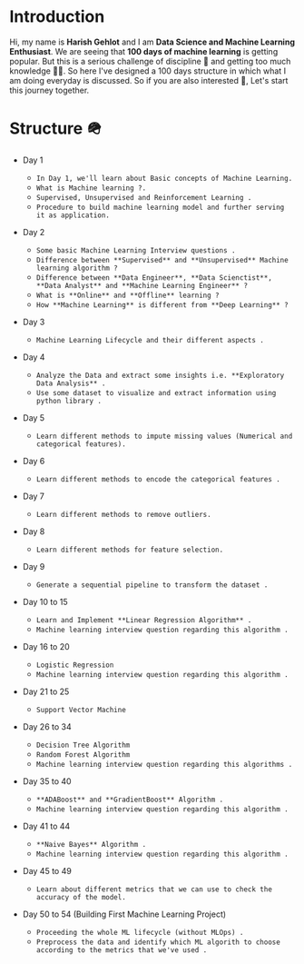 # Introduction

Hi, my name is **Harish Gehlot** and I am **Data Science and Machine Learning Enthusiast**. We are seeing that **100 days of machine learning** is getting popular. But this is a serious challenge of discipline 📜 and getting too much knowledge 👨‍🔬. So here I've designed a 100 days structure in which what I am doing everyday is discussed. So if you are also interested 🎃, Let's start this journey together.


# Structure 🪖

- Day 1

    - `In Day 1, we'll learn about Basic concepts of Machine Learning.`
    - `What is Machine learning ?.`
    - `Supervised, Unsupervised and Reinforcement Learning .`
    - `Procedure to build machine learning model and further serving it as application.`

- Day 2

    - `Some basic Machine Learning Interview questions .`
    - `Difference between **Supervised** and **Unsupervised** Machine learning algorithm ?`
    - `Difference between **Data Engineer**, **Data Scienctist**, **Data Analyst** and **Machine Learning Engineer** ?`
    - `What is **Online** and **Offline** learning ?`
    - `How **Machine Learning** is different from **Deep Learning** ?`

- Day 3
    - `Machine Learning Lifecycle and their different aspects .`

- Day 4
    - `Analyze the Data and extract some insights i.e. **Exploratory Data Analysis** .`
    - `Use some dataset to visualize and extract information using python library .`

- Day 5
    - `Learn different methods to impute missing values (Numerical and categorical features).`

- Day 6
    - `Learn different methods to encode the categorical features .`

- Day 7
    - `Learn different methods to remove outliers.`

- Day 8
    - `Learn different methods for feature selection.`

- Day 9
    - `Generate a sequential pipeline to transform the dataset .`

- Day 10 to 15
    - `Learn and Implement **Linear Regression Algorithm** .`
    - `Machine learning interview question regarding this algorithm .`

- Day 16 to 20
    - `Logistic Regression`
    - `Machine learning interview question regarding this algorithm .`

- Day 21 to 25
    - `Support Vector Machine`

- Day 26 to 34
    - `Decision Tree Algorithm`
    - `Random Forest Algorithm`
    - `Machine learning interview question regarding this algorithms .`

- Day 35 to 40
    - `**ADABoost** and **GradientBoost** Algorithm .`
    - `Machine learning interview question regarding this algorithm .`

- Day 41 to 44
    - `**Naive Bayes** Algorithm .`
    - `Machine learning interview question regarding this algorithm .`

- Day 45 to 49
    - `Learn about different metrics that we can use to check the accuracy of the model.`

- Day 50 to 54 (Building First Machine Learning Project)
    - `Proceeding the whole ML lifecycle (without MLOps) .`
    - `Preprocess the data and identify which ML algorith to choose according to the metrics that we've used .`

